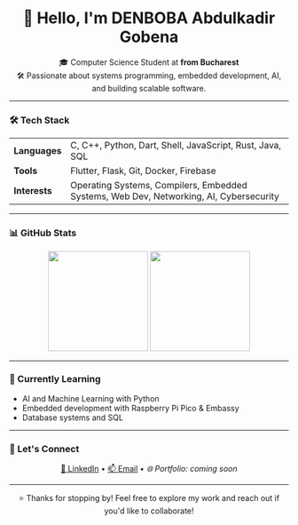<h1 align="center">👋 Hello, I'm DENBOBA Abdulkadir Gobena</h1>

<p align="center">
🎓 Computer Science Student at <b> from Bucharest</b> <br>
🛠 Passionate about systems programming, embedded development, AI, and building scalable software.
</p>

---

### 🛠️ Tech Stack

<table>
  <tr>
    <td><strong>Languages</strong></td>
    <td>C, C++, Python, Dart, Shell, JavaScript, Rust, Java, SQL</td>
  </tr>
  <tr>
    <td><strong>Tools</strong></td>
    <td>Flutter, Flask, Git, Docker, Firebase</td>
  </tr>
  <tr>
    <td><strong>Interests</strong></td>
    <td>Operating Systems, Compilers, Embedded Systems, Web Dev, Networking, AI, Cybersecurity</td>
  </tr>
</table>

---

### 📊 GitHub Stats

<div align="center">
  <img src="https://github-readme-stats.vercel.app/api?username=denboba&show_icons=true&theme=radical" height="180"/>
  <img src="https://github-readme-stats.vercel.app/api/top-langs/?username=denboba&layout=compact&theme=radical" height="180"/>
</div>

---

### 🌱 Currently Learning

<ul>
  <li>AI and Machine Learning with Python</li>
  <li>Embedded development with Raspberry Pi Pico & Embassy</li>
  <li>Database systems and SQL</li>
</ul>

---

### 🤝 Let's Connect

<p align="center">
  <a href="https://linkedin.com/in/denboba" target="_blank">💼 LinkedIn</a> • 
  <a href="mailto:adenboba@stud.fils.upb.ro">📫 Email</a> • 
  <em>🌐 Portfolio: coming soon</em>
</p>

---

<p align="center">
  ⭐ Thanks for stopping by! Feel free to explore my work and reach out if you'd like to collaborate!
</p>
